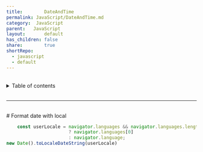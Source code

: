 ```yaml
---  
title:        DateAndTime  
permalink: JavaScript/DateAndTime.md  
category:  JavaScript  
parent:   JavaScript  
layout:       default  
has_children: false  
share:        true  
shortRepo:  
  - javascript  
  - default            
---  
```

  
  
<br/>            
  
<details markdown="block">                  
<summary>                  
Table of contents                  
</summary>                  
{: .text-delta }                  
1. TOC                  
{:toc}                  
</details>                  
  
<br/>                  
  
***                  
  
<br/>  
# Format date with local  
  
```javascript  
    const userLocale = navigator.languages && navigator.languages.length  
                       ? navigator.languages[0]  
                       : navigator.language;  
new Date().toLocaleDateString(userLocale)  
```